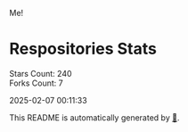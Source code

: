 Me!

# Respositories Stats
Stars Count: 240  
Forks Count: 7

2025-02-07 00:11:33  

This README is automatically generated by [🐰](https://github.com/rnitta/rnitta).
